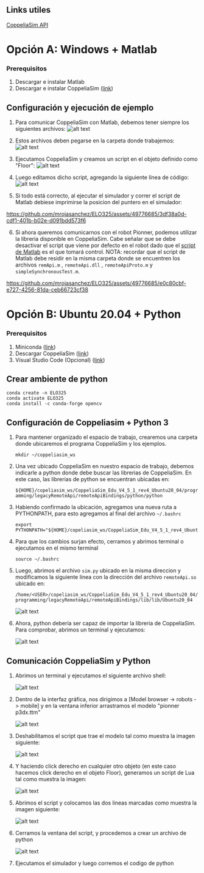
<!-- Referencia python -->
<!-- https://blog.sravjti.in/2021/06/26/using-python-api-in-coppeliasim.html -->

## Links utiles
[CoppeliaSim API](https://www.coppeliarobotics.com/helpFiles/en/apiFunctions.htm)

# Opción A: Windows + Matlab
### Prerequisitos
1. Descargar e instalar Matlab
2. Descargar e instalar CoppeliaSim ([link](https://www.coppeliarobotics.com/downloads))

## Configuración y ejecución de ejemplo
1. Para comunicar CoppeliaSim con Matlab, debemos tener siempre los siguientes archivos:
 ![alt text](img/copiar.png)

2. Estos archivos deben pegarse en la carpeta donde trabajemos:
 ![alt text](img/pegar.png)

3. Ejecutamos CoppeliaSim y creamos un script en el objeto definido como "Floor":
 ![alt text](img/lua_script_win.png)

4. Luego editamos dicho script, agregando la siguiente línea de código:
 ![alt text](img/setRemoteApi.png)

5. Si todo está correcto, al ejecutar el simulador y correr el script de Matlab debiese imprimirse la posicion del puntero en el simulador:

https://github.com/mrojasanchez/ELO325/assets/49776685/3df38a0d-cdf1-401b-b02e-d091bdd573f6

6. Si ahora queremos comunicarnos con el robot Pionner, podemos utilizar la libreria disponible en CoppeliaSim. Cabe señalar que se debe desactivar el script que viene por defecto en el robot dado que el [script de Matlab](https://github.com/mrojasanchez/ELO325/blob/master/ayudantia_01/matlab/pioneerExample.m) es el que tomará control. NOTA: recordar que el script de Matlab debe residir en la misma carpeta donde se encuentren los archivos `remApi.m` , `remoteApi.dll` , `remoteApiProto.m` y `simpleSynchronousTest.m`.

https://github.com/mrojasanchez/ELO325/assets/49776685/e0c80cbf-e727-4256-81da-ceb66723cf38

# Opción B: Ubuntu 20.04 + Python
### Prerequisitos
1. Miniconda ([link](https://docs.conda.io/en/latest/miniconda.html))
2. Descargar CoppeliaSim ([link](https://www.coppeliarobotics.com/downloads))
3. Visual Studio Code (Opcional) ([link](https://code.visualstudio.com/download))

## Crear ambiente de python
```
conda create -n ELO325
conda activate ELO325
conda install -c conda-forge opencv
```
## Configuración de Coppeliasim + Python 3
1. Para mantener organizado el espacio de trabajo, crearemos una carpeta donde ubicaremos el programa CoppeliaSim y los ejemplos.
 	```
    mkdir ~/coppeliasim_ws
    ``` 
2. Una vez ubicado CoppeliaSim en nuestro espacio de trabajo, debemos indicarle a python donde debe buscar las librerias de CoppeliaSim. En este caso, las librerias de python se encuentran ubicadas en: 

    `${HOME}/copeliasim_ws/CoppeliaSim_Edu_V4_5_1_rev4_Ubuntu20_04/programming/legacyRemoteApi/remoteApiBindings/python/python`

3. Habiendo confirmado la ubicación, agregamos una nueva ruta a PYTHONPATH, para esto agregamos al final del archivo `~/.bashrc`
    ```
    export PYTHONPATH="${HOME}/copeliasim_ws/CoppeliaSim_Edu_V4_5_1_rev4_Ubuntu20_04/programming/legacyRemoteApi/remoteApiBindings/python/python"
    ```
4. Para que los cambios surjan efecto, cerramos y abrimos terminal o ejecutamos en el mismo terminal 

    ```
    source ~/.bashrc
    ```

5. Luego, abrimos el archivo `sim.py` ubicado en la misma direccion y modificamos la siguiente linea con la dirección del archivo `remoteApi.so` ubicado en:

    `/home/<USER>/copeliasim_ws/CoppeliaSim_Edu_V4_5_1_rev4_Ubuntu20_04/programming/legacyRemoteApi/remoteApiBindings/lib/lib/Ubuntu20_04`

    ![alt text](img/drawing0.svg)

6. Ahora, python debería ser capaz de importar la libreria de CoppeliaSim. Para comprobar, abrimos un terminal y ejecutamos:
    
    ![alt text](img/testing.png)

## Comunicación CoppeliaSim y Python

1. Abrimos un terminal y ejecutamos el siguiente archivo shell:

    ![alt text](img/bash_coppelia.png)

2. Dentro de la interfaz gráfica, nos dirigimos a [Model browser -> robots -> mobile] y en la ventana inferior arrastramos el modelo "pionner p3dx.ttm"

    ![alt text](img/pioneer.png)

3. Deshabilitamos el script que trae el modelo tal como muestra la imagen siguiente:

    ![alt text](img/disable_script.png)

4. Y haciendo click derecho en cualquier otro objeto (en este caso hacemos click derecho en el objeto Floor), generamos un script de Lua tal como muestra la imagen:

    ![alt text](img/lua_script_0.png)

5. Abrimos el script y colocamos las dos lineas marcadas como muestra la imagen siguiente:

    ![alt text](img/lua_script_1.png)

6. Cerramos la ventana del script, y procedemos a crear un archivo de python

    ![alt text](img/ejemplo_python.png)

7. Ejecutamos el simulador y luego corremos el codigo de python





    
